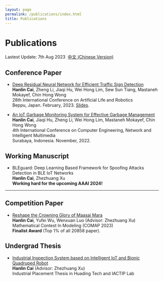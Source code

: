 ```yaml
---
layout: page
permalink: /publications/index.html
title: Publications
---
```


# Publications

Lastest Update: 7th Aug 2023&nbsp;  [中文 (Chinese Version)](https://caihanlin.com/publications-zh/)

## Conference Paper

- [Deep Residual Neural Network for Efficient Traffic Sign Detection](https://caihanlin.com/mypaper/202302ICAROB.pdf)<br>**Hanlin Cai**, Zheng Li, Jiaqi Hu, Wei Hong Lim, Sew Sun Tiang, Mastaneh Mokayef, Chin Hong Wong<br>28th International Conference on Artificial Life and Robotics<br>Beppu, Japan. February, 2023. [Slides](https://caihanlin.com/mypaper/slides/2023-ICAROB-Pre.pdf).

- [An IoT Garbage Monitoring System for Effective Garbage Management](https://caihanlin.com/mypaper/202208cenim.pdf)<br>**Hanlin Cai**, Jiaqi Hu, Zheng Li, Wei Hong Lim, Mastaneh Mokayef, Chin Hong Wong<br>4th International Conference on Computer Engineering, Network and Intelligent Multimedia<br>Surabaya, Indonesia. November, 2022.<br>

## Working Manuscript

- BLEguard: Deep Learning Based Framework for Spoofing Attacks Detection in BLE IoT Networks<br>**Hanlin Cai**, Zhezhuang Xu<br>**Working hard for the upcoming AAAI 2024!**



---

## Competition Paper

- [Reshape the Crowning Glory of Maasai Mara](https://caihanlin.com/mypaper/modeling/202302COMAP.pdf)<br>**Hanlin Cai**, Yufei Wu, Wenxuan Luo (Advisor: Zhezhuang Xu)<br>Mathematical Contest In Modeling (COMAP 2023)<br>**Finalist Award** (Top 1% of all 20858 paper).<br>

## Undergrad Thesis

- [Industrial Inspection System based on Intelligent IoT and Bionic Quadruped Robot](https://caihanlin.com/mypaper/thesis/IP-thesis.pdf)<br>**Hanlin Cai** (Advisor: Zhezhuang Xu)<br>Industrial Placement Thesis in Huading Tech and IACTIP Lab<br>

<br>
